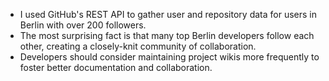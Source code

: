 * I used GitHub's REST API to gather user and repository data for users in Berlin with over 200 followers.
* The most surprising fact is that many top Berlin developers follow each other, creating a closely-knit community of collaboration.
* Developers should consider maintaining project wikis more frequently to foster better documentation and collaboration.
